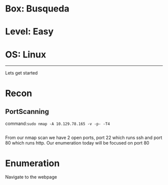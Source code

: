 # Box: Busqueda
# Level: Easy
# OS: Linux
<hr>

Lets get started

# Recon

## PortScanning

command:```sudo nmap -A 10.129.78.165 -v -p- -T4```

```
```
From our nmap scan we have 2 open ports, port 22 which runs ssh and port 80 which runs http. Our enumeration today will be focused on port 80



# Enumeration

Navigate to the webpage

